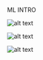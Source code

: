 ML INTRO 

![alt text](https://github.com/gokulraviteja/ML_Intro/blob/master/ML-Intro/ml-intro-1.png)

![alt text](https://github.com/gokulraviteja/ML_Intro/blob/master/ML-Intro/ml-intro-2.png)

![alt text](https://github.com/gokulraviteja/ML_Intro/blob/master/ML-Intro/ml-intro-3.png)
